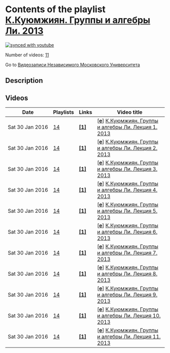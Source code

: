 # Contents of the playlist [К.Куюмжиян. Группы и алгебры Ли. 2013](https://www.youtube.com/playlist?list=PLp9ABVh6_x4HkbWTmtyurDANjCIUtFGTz)

[![synced with youtube](https://img.shields.io/github/last-commit/mathphysschool/mathphysschool.github.io/autoupdate1?label=synced%20with%20youtube)](#)

Number of videos: [11](#videos)

Go to [Видеозаписи Независимого Московского Университета](../README.md)

## Description



## Videos

|Date|Playlists|Links|Video title|
|---|---|---|---|
| Sat&nbsp;30&nbsp;Jan&nbsp;2016 | [14](../playlists/14 "К.Куюмжиян. Группы и алгебры Ли. 2013") | [**[1]**](http://ium.mccme.ru/s13/kuyumjiyan-s13.html) | [[**e**](https://studio.youtube.com/video/QKt95E6mgRI/edit "Edit")] [К.Куюмжиян. Группы и алгебры Ли. Лекция 1. 2013](https://www.youtube.com/watch?v=QKt95E6mgRI&list=PLp9ABVh6_x4HkbWTmtyurDANjCIUtFGTz "Группы и алгебры Ли. Лекция 1.&#013;Независимый Московский Университет &#013;Москва, Большой Власьевский пер., 11, 304, 12 февраля 2013, 17:30&#013;Подробнее о курсе: http://ium.mccme.ru/s13/kuyumjiyan-s13.html") |
| Sat&nbsp;30&nbsp;Jan&nbsp;2016 | [14](../playlists/14 "К.Куюмжиян. Группы и алгебры Ли. 2013") | [**[1]**](http://ium.mccme.ru/s13/kuyumjiyan-s13.html) | [[**e**](https://studio.youtube.com/video/8CQvcvHx2E8/edit "Edit")] [К.Куюмжиян. Группы и алгебры Ли. Лекция 2. 2013](https://www.youtube.com/watch?v=8CQvcvHx2E8&list=PLp9ABVh6_x4HkbWTmtyurDANjCIUtFGTz "Группы и алгебры Ли. Лекция 2.&#013;Независимый Московский Университет &#013;Москва, Большой Власьевский пер., 11, 304, 19 февраля 2013, 17:30&#013;Подробнее о курсе: http://ium.mccme.ru/s13/kuyumjiyan-s13.html") |
| Sat&nbsp;30&nbsp;Jan&nbsp;2016 | [14](../playlists/14 "К.Куюмжиян. Группы и алгебры Ли. 2013") | [**[1]**](http://ium.mccme.ru/s13/kuyumjiyan-s13.html) | [[**e**](https://studio.youtube.com/video/RQdd3fcKQHg/edit "Edit")] [К.Куюмжиян. Группы и алгебры Ли. Лекция 3. 2013](https://www.youtube.com/watch?v=RQdd3fcKQHg&list=PLp9ABVh6_x4HkbWTmtyurDANjCIUtFGTz "Группы и алгебры Ли. Лекция 3.&#013;Независимый Московский Университет &#013;Москва, Большой Власьевский пер., 11, 304, 26 февраля 2013, 17:30&#013;Подробнее о курсе: http://ium.mccme.ru/s13/kuyumjiyan-s13.html") |
| Sat&nbsp;30&nbsp;Jan&nbsp;2016 | [14](../playlists/14 "К.Куюмжиян. Группы и алгебры Ли. 2013") | [**[1]**](http://ium.mccme.ru/s13/kuyumjiyan-s13.html) | [[**e**](https://studio.youtube.com/video/yZu3ddvhbpY/edit "Edit")] [К.Куюмжиян. Группы и алгебры Ли. Лекция 4. 2013](https://www.youtube.com/watch?v=yZu3ddvhbpY&list=PLp9ABVh6_x4HkbWTmtyurDANjCIUtFGTz "Группы и алгебры Ли. Лекция 4.&#013;Независимый Московский Университет &#013;Москва, Большой Власьевский пер., 11, 304, 5 марта 2013, 17:30&#013;Подробнее о курсе: http://ium.mccme.ru/s13/kuyumjiyan-s13.html") |
| Sat&nbsp;30&nbsp;Jan&nbsp;2016 | [14](../playlists/14 "К.Куюмжиян. Группы и алгебры Ли. 2013") | [**[1]**](http://ium.mccme.ru/s13/kuyumjiyan-s13.html) | [[**e**](https://studio.youtube.com/video/d9H8W_Za-Vo/edit "Edit")] [К.Куюмжиян. Группы и алгебры Ли. Лекция 5. 2013](https://www.youtube.com/watch?v=d9H8W_Za-Vo&list=PLp9ABVh6_x4HkbWTmtyurDANjCIUtFGTz "Группы и алгебры Ли. Лекция 5.&#013;Независимый Московский Университет &#013;Москва, Большой Власьевский пер., 11, 304, 12 марта 2013, 17:30&#013;Подробнее о курсе: http://ium.mccme.ru/s13/kuyumjiyan-s13.html") |
| Sat&nbsp;30&nbsp;Jan&nbsp;2016 | [14](../playlists/14 "К.Куюмжиян. Группы и алгебры Ли. 2013") | [**[1]**](http://ium.mccme.ru/s13/kuyumjiyan-s13.html) | [[**e**](https://studio.youtube.com/video/TUS7UieFYZA/edit "Edit")] [К.Куюмжиян. Группы и алгебры Ли. Лекция 6. 2013](https://www.youtube.com/watch?v=TUS7UieFYZA&list=PLp9ABVh6_x4HkbWTmtyurDANjCIUtFGTz "Группы и алгебры Ли. Лекция 6.&#013;Независимый Московский Университет &#013;Москва, Большой Власьевский пер., 11, 304, 19 марта 2013, 17:30&#013;Подробнее о курсе: http://ium.mccme.ru/s13/kuyumjiyan-s13.html") |
| Sat&nbsp;30&nbsp;Jan&nbsp;2016 | [14](../playlists/14 "К.Куюмжиян. Группы и алгебры Ли. 2013") | [**[1]**](http://ium.mccme.ru/s13/kuyumjiyan-s13.html) | [[**e**](https://studio.youtube.com/video/sQc1TnfmvyY/edit "Edit")] [К.Куюмжиян. Группы и алгебры Ли. Лекция 7. 2013](https://www.youtube.com/watch?v=sQc1TnfmvyY&list=PLp9ABVh6_x4HkbWTmtyurDANjCIUtFGTz "Группы и алгебры Ли. Лекция 7.&#013;Независимый Московский Университет &#013;Москва, Большой Власьевский пер., 11, 304, 26 марта 2013, 17:30&#013;Подробнее о курсе: http://ium.mccme.ru/s13/kuyumjiyan-s13.html") |
| Sat&nbsp;30&nbsp;Jan&nbsp;2016 | [14](../playlists/14 "К.Куюмжиян. Группы и алгебры Ли. 2013") | [**[1]**](http://ium.mccme.ru/s13/kuyumjiyan-s13.html) | [[**e**](https://studio.youtube.com/video/mSpZvjYPOWk/edit "Edit")] [К.Куюмжиян. Группы и алгебры Ли. Лекция 8. 2013](https://www.youtube.com/watch?v=mSpZvjYPOWk&list=PLp9ABVh6_x4HkbWTmtyurDANjCIUtFGTz "Группы и алгебры Ли. Лекция 8.&#013;Независимый Московский Университет &#013;Москва, Большой Власьевский пер., 11, 304, 2 апреля 2013, 17:30&#013;Подробнее о курсе: http://ium.mccme.ru/s13/kuyumjiyan-s13.html") |
| Sat&nbsp;30&nbsp;Jan&nbsp;2016 | [14](../playlists/14 "К.Куюмжиян. Группы и алгебры Ли. 2013") | [**[1]**](http://ium.mccme.ru/s13/kuyumjiyan-s13.html) | [[**e**](https://studio.youtube.com/video/_m9vaZ-znhQ/edit "Edit")] [К.Куюмжиян. Группы и алгебры Ли. Лекция 9. 2013](https://www.youtube.com/watch?v=_m9vaZ-znhQ&list=PLp9ABVh6_x4HkbWTmtyurDANjCIUtFGTz "Группы и алгебры Ли. Лекция 9.&#013;Независимый Московский Университет &#013;Москва, Большой Власьевский пер., 11, 304, 9 апреля 2013, 17:30&#013;Подробнее о курсе: http://ium.mccme.ru/s13/kuyumjiyan-s13.html") |
| Sat&nbsp;30&nbsp;Jan&nbsp;2016 | [14](../playlists/14 "К.Куюмжиян. Группы и алгебры Ли. 2013") | [**[1]**](http://ium.mccme.ru/s13/kuyumjiyan-s13.html) | [[**e**](https://studio.youtube.com/video/1KXQ5k57dvY/edit "Edit")] [К.Куюмжиян. Группы и алгебры Ли. Лекция 10. 2013](https://www.youtube.com/watch?v=1KXQ5k57dvY&list=PLp9ABVh6_x4HkbWTmtyurDANjCIUtFGTz "Группы и алгебры Ли. Лекция 10.&#013;Независимый Московский Университет &#013;Москва, Большой Власьевский пер., 11, 304, 16 апреля 2013, 17:30&#013;Подробнее о курсе: http://ium.mccme.ru/s13/kuyumjiyan-s13.html") |
| Sat&nbsp;30&nbsp;Jan&nbsp;2016 | [14](../playlists/14 "К.Куюмжиян. Группы и алгебры Ли. 2013") | [**[1]**](http://ium.mccme.ru/s13/kuyumjiyan-s13.html) | [[**e**](https://studio.youtube.com/video/p0ko8kUHkUQ/edit "Edit")] [К.Куюмжиян. Группы и алгебры Ли. Лекция 11. 2013](https://www.youtube.com/watch?v=p0ko8kUHkUQ&list=PLp9ABVh6_x4HkbWTmtyurDANjCIUtFGTz "Группы и алгебры Ли. Лекция 11.&#013;Независимый Московский Университет &#013;Москва, Большой Власьевский пер., 11, 304, 23 апреля 2013, 17:30&#013;Подробнее о курсе: http://ium.mccme.ru/s13/kuyumjiyan-s13.html") |
